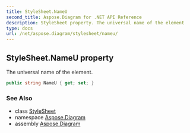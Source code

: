 ```yaml
---
title: StyleSheet.NameU
second_title: Aspose.Diagram for .NET API Reference
description: StyleSheet property. The universal name of the element
type: docs
url: /net/aspose.diagram/stylesheet/nameu/
---
```

## StyleSheet.NameU property

The universal name of the element.

```csharp
public string NameU { get; set; }
```

### See Also

* class [StyleSheet](../)
* namespace [Aspose.Diagram](../../stylesheet/)
* assembly [Aspose.Diagram](../../../)


